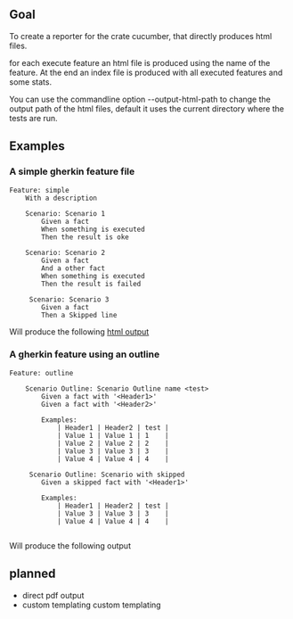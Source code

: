 ## Goal

To create a reporter for the crate cucumber, that directly
produces html files. 

for each execute feature an html file is produced using the 
name of the feature. At the end an index file is produced
with all executed features and some stats.

You can use the commandline option --output-html-path to change the output
path of the html files, default it uses the current directory where the tests
are run.

## Examples

### A simple gherkin feature file

<!--CONTENT-START:features/simple-feature.feature:Feature-->
```Feature
Feature: simple
    With a description

    Scenario: Scenario 1
        Given a fact
        When something is executed
        Then the result is oke

    Scenario: Scenario 2
        Given a fact
        And a other fact
        When something is executed
        Then the result is failed
        
     Scenario: Scenario 3
        Given a fact
        Then a Skipped line
```
<!--CONTENT-END:features/simple-feature.feature-->

Will produce the following [html output](assets/simple.html)

### A gherkin feature using an outline

<!--CONTENT-START:features/feature-with-outline.feature:Feature-->
```Feature
Feature: outline

    Scenario Outline: Scenario Outline name <test>
        Given a fact with '<Header1>'
        Given a fact with '<Header2>'

        Examples:
            | Header1 | Header2 | test |
            | Value 1 | Value 1 | 1    |
            | Value 2 | Value 2 | 2    |
            | Value 3 | Value 3 | 3    |
            | Value 4 | Value 4 | 4    |

     Scenario Outline: Scenario with skipped
        Given a skipped fact with '<Header1>'

        Examples:
            | Header1 | Header2 | test |
            | Value 3 | Value 3 | 3    |
            | Value 4 | Value 4 | 4    |
   
```
<!--CONTENT-END:features/feature-with-outline.feature-->

Will produce the following output


## planned 

* direct pdf output
* custom templating  custom templating 